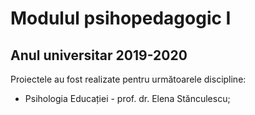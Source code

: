 # Modulul psihopedagogic I 
## Anul universitar 2019-2020

Proiectele au fost realizate pentru următoarele discipline:
* Psihologia Educației - prof. dr. Elena Stănculescu;


